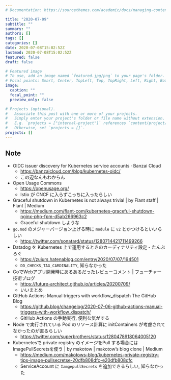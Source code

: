 ```yaml
---
# Documentation: https://sourcethemes.com/academic/docs/managing-content/

title: "2020-07-09"
subtitle: ""
summary: ""
authors: []
tags: []
categories: []
date: 2020-07-08T15:02:52Z
lastmod: 2020-07-08T15:02:52Z
featured: false
draft: false

# Featured image
# To use, add an image named `featured.jpg/png` to your page's folder.
# Focal points: Smart, Center, TopLeft, Top, TopRight, Left, Right, BottomLeft, Bottom, BottomRight.
image:
  caption: ""
  focal_point: ""
  preview_only: false

# Projects (optional).
#   Associate this post with one or more of your projects.
#   Simply enter your project's folder or file name without extension.
#   E.g. `projects = ["internal-project"]` references `content/project/deep-learning/index.md`.
#   Otherwise, set `projects = []`.
projects: []
---
```


## Note

* OIDC issuer discovery for Kubernetes service accounts · Banzai Cloud
  * https://banzaicloud.com/blog/kubernetes-oidc/
  * この辺なんもわからん
* Open Usage Commons
  * https://openusage.org/
  * Istio が CNCF に入らずこっちに入ったらしい
* Graceful shutdown in Kubernetes is not always trivial | by Flant staff | Flant | Medium
  * https://medium.com/flant-com/kubernetes-graceful-shutdown-nginx-php-fpm-d5ab266963c2
  * Graceful shutdown しような
* `go.mod` のメジャーバージョン上げる時に `module` に `v2` とかつけるといいらしい
  * https://twitter.com/sonatard/status/1280714421711499266
* Datadog を Kubernetes 上で運用するときのカーディナリティ設定 - たんぶろぐ
  * https://zuiurs.hatenablog.com/entry/2020/07/07/194501
  * `DD_CHECKS_TAG_CARDINALITY`, 知らなかった
* GoでWebアプリ開発時にあるあるだったレビューコメント | フューチャー技術ブログ
  * https://future-architect.github.io/articles/20200709/
  * いいまとめ
* GitHub Actions: Manual triggers with workflow_dispatch The GitHub Blog
  * https://github.blog/changelog/2020-07-06-github-actions-manual-triggers-with-workflow_dispatch/
  * GitHub Actions の手動実行, 便利な気がする
* Node で実行されている Pod のリソース計算に initContainers が考慮されてなかったのが直るらしい
  * https://twitter.com/superbrothers/status/1280478918064005120
* Kubernetesで private registry のイメージをPull する場合には ImagePullSecretsを使う | by makotow | makotow’s blog clone | Medium
  * https://medium.com/makotows-blog/kubernetes-private-registry-tips-image-pullsecretse-20dfb808dfc-e20dfb808dfc
  * ServiceAccount に `IamgepullSecrets` を追加できるらしい, 知らなかった
